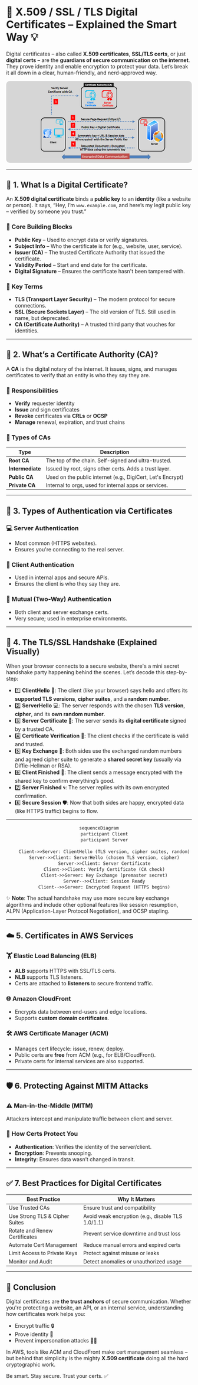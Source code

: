 # 🔐 X.509 / SSL / TLS Digital Certificates – Explained the Smart Way 💡

Digital certificates – also called **X.509 certificates**, **SSL/TLS certs**, or just **digital certs** – are the **guardians of secure communication on the internet**. They prove identity and enable encryption to protect your data. Let’s break it all down in a clear, human-friendly, and nerd-approved way.

<div style="text-align: center;">
  <img src="images/encrypted-data-communication.png" style="border-radius: 10px;" alt="Encrypted Data Communication">
</div>

---

## 📜 1. What Is a Digital Certificate?

An **X.509 digital certificate** binds a **public key** to an **identity** (like a website or person). It says, “Hey, I’m `www.example.com`, and here’s my legit public key – verified by someone you trust.”

### 🧱 Core Building Blocks

- **Public Key** – Used to encrypt data or verify signatures.
- **Subject Info** – Who the certificate is for (e.g., website, user, service).
- **Issuer (CA)** – The trusted Certificate Authority that issued the certificate.
- **Validity Period** – Start and end date for the certificate.
- **Digital Signature** – Ensures the certificate hasn't been tampered with.

### 🧠 Key Terms

- **TLS (Transport Layer Security)** – The modern protocol for secure connections.
- **SSL (Secure Sockets Layer)** – The old version of TLS. Still used in name, but deprecated.
- **CA (Certificate Authority)** – A trusted third party that vouches for identities.

---

## 🏢 2. What’s a Certificate Authority (CA)?

A **CA** is the digital notary of the internet. It issues, signs, and manages certificates to verify that an entity is who they say they are.

### 🎯 Responsibilities

- **Verify** requester identity
- **Issue** and sign certificates
- **Revoke** certificates via **CRLs** or **OCSP**
- **Manage** renewal, expiration, and trust chains

### 🏩 Types of CAs

| Type             | Description                                                 |
| ---------------- | ----------------------------------------------------------- |
| **Root CA**      | The top of the chain. Self-signed and ultra-trusted.        |
| **Intermediate** | Issued by root, signs other certs. Adds a trust layer.      |
| **Public CA**    | Used on the public internet (e.g., DigiCert, Let's Encrypt) |
| **Private CA**   | Internal to orgs, used for internal apps or services.       |

---

## 🔑 3. Types of Authentication via Certificates

### 💻 Server Authentication

- Most common (HTTPS websites).
- Ensures you're connecting to the real server.

### 👤 Client Authentication

- Used in internal apps and secure APIs.
- Ensures the client is who they say they are.

### 🤝 Mutual (Two-Way) Authentication

- Both client and server exchange certs.
- Very secure; used in enterprise environments.

---

## 🔄 4. The TLS/SSL Handshake (Explained Visually)

When your browser connects to a secure website, there's a mini secret handshake party happening behind the scenes. Let’s decode this step-by-step:

- 1️⃣ **ClientHello** 🤖: The client (like your browser) says hello and offers its **supported TLS versions**, **cipher suites**, and a **random number**.
- 2️⃣ **ServerHello** 💻: The server responds with the chosen **TLS version**, **cipher**, and its **own random number**.
- 3️⃣ **Server Certificate** 🔐: The server sends its **digital certificate** signed by a trusted CA.
- 4️⃣ **Certificate Verification** 🔧: The client checks if the certificate is valid and trusted.
- 5️⃣ **Key Exchange** 🌟: Both sides use the exchanged random numbers and agreed cipher suite to generate a **shared secret key** (usually via Diffie-Hellman or RSA).
- 6️⃣ **Client Finished** 📢: The client sends a message encrypted with the shared key to confirm everything’s good.
- 7️⃣ **Server Finished** 🌀: The server replies with its own encrypted confirmation.
- 8️⃣ **Secure Session** 🛡️: Now that both sides are happy, encrypted data (like HTTPS traffic) begins to flow.

---

<div style="text-align: center;">

```mermaid
sequenceDiagram
    participant Client
    participant Server

    Client->>Server: ClientHello (TLS version, cipher suites, random)
    Server->>Client: ServerHello (chosen TLS version, cipher)
    Server->>Client: Server Certificate
    Client->>Client: Verify Certificate (CA check)
    Client->>Server: Key Exchange (premaster secret)
    Server-->>Client: Session Ready
    Client-->>Server: Encrypted Request (HTTPS begins)
```

</div>

✨ **Note**: The actual handshake may use more secure key exchange algorithms and include other optional features like session resumption, ALPN (Application-Layer Protocol Negotiation), and OCSP stapling.

---

## ☁️ 5. Certificates in AWS Services

### 🏋️ Elastic Load Balancing (ELB)

- **ALB** supports HTTPS with SSL/TLS certs.
- **NLB** supports TLS listeners.
- Certs are attached to **listeners** to secure frontend traffic.

### 🌐 Amazon CloudFront

- Encrypts data between end-users and edge locations.
- Supports **custom domain certificates**.

### 🛠️ AWS Certificate Manager (ACM)

- Manages cert lifecycle: issue, renew, deploy.
- Public certs are **free** from ACM (e.g., for ELB/CloudFront).
- Private certs for internal services are also supported.

---

## 🛡️ 6. Protecting Against MITM Attacks

### ⚠️ Man-in-the-Middle (MITM)

Attackers intercept and manipulate traffic between client and server.

### 🔐 How Certs Protect You

- **Authentication**: Verifies the identity of the server/client.
- **Encryption**: Prevents snooping.
- **Integrity**: Ensures data wasn’t changed in transit.

---

## ✅ 7. Best Practices for Digital Certificates

| Best Practice                  | Why It Matters                                    |
| ------------------------------ | ------------------------------------------------- |
| Use Trusted CAs                | Ensure trust and compatibility                    |
| Use Strong TLS & Cipher Suites | Avoid weak encryption (e.g., disable TLS 1.0/1.1) |
| Rotate and Renew Certificates  | Prevent service downtime and trust loss           |
| Automate Cert Management       | Reduce manual errors and expired certs            |
| Limit Access to Private Keys   | Protect against misuse or leaks                   |
| Monitor and Audit              | Detect anomalies or unauthorized usage            |

---

## 🎯 Conclusion

Digital certificates are **the trust anchors** of secure communication. Whether you're protecting a website, an API, or an internal service, understanding how certificates work helps you:

- Encrypt traffic 🔒
- Prove identity 🧾
- Prevent impersonation attacks 🧙‍♂️

In AWS, tools like ACM and CloudFront make cert management seamless – but behind that simplicity is the mighty **X.509 certificate** doing all the hard cryptographic work.

Be smart. Stay secure. Trust your certs. ✅
